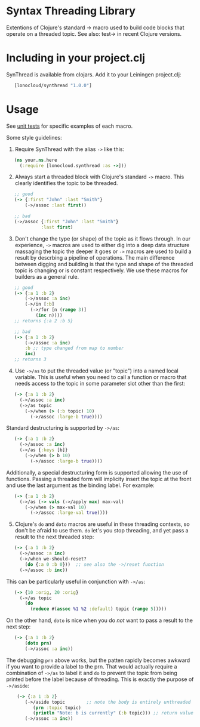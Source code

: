 # Syntax Threading Library

Extentions of Clojure's standard -> macro used to build code blocks that
operate on a threaded topic. See also: test-> in recent Clojure versions.

# Including in your project.clj

SynThread is available from clojars. Add it to your Leiningen project.clj:

```clojure
   [lonocloud/synthread "1.0.0"]
```

# Usage

See [unit tests](http://github.com/LonoCloud/synthread/blob/master/test/lonocloud/synthread/test.clj#L11)
for specific examples of each macro.

Some style guidelines:

1. Require SynThread with the alias `->` like this:
```clojure
   (ns your.ns.here
     (:require [lonocloud.synthread :as ->]))
```

2. Always start a threaded block with Clojure's standard `->` macro.
This clearly identifies the topic to be threaded.
```clojure
   ;; good
   (-> {:first "John" :last "Smith"}
       (->/assoc :last first))

   ;; bad
   (->/assoc {:first "John" :last "Smith"}
             :last first)
```

3. Don't change the type (or shape) of the topic as it flows through.  In our
experience, `->` macros are used to either dig into a deep data structure
massaging the topic the deeper it goes or `->` macros are used to build a
result by descrbing a pipeline of operations. The main difference between
digging and building is that the type and shape of the threaded topic is
changing or is constant respectively. We use these macros for builders as a
general rule.
```clojure
   ;; good
   (-> {:a 1 :b 2}
       (->/assoc :a inc)
       (->/in [:b]
         (->/for [n (range 3)]
           (inc n))))
   ;; returns {:a 2 :b 5}

   ;; bad
   (-> {:a 1 :b 2}
       (->/assoc :a inc)
       :b ;; type changed from map to number
       inc)
   ;; returns 3
```

4. Use `->/as` to put the threaded value (or "topic") into a named
local variable. This is useful when you need to call a function or
macro that needs access to the topic in some parameter slot other than
the first:
```clojure
   (-> {:a 1 :b 2}
     (->/assoc :a inc)
     (->/as topic
       (->/when (> (:b topic) 10)
         (->/assoc :large-b true))))
```
Standard destructuring is supported by `->/as`:
```clojure
   (-> {:a 1 :b 2}
     (->/assoc :a inc)
     (->/as {:keys [b]}
       (->/when (> b 10)
         (->/assoc :large-b true))))
```
Additionally, a special destructuring form is supported allowing the
use of functions. Passing a threaded form will implicity insert the
topic at the front and use the last argument as the binding label. For
example:
```clojure
   (-> {:a 1 :b 2}
     (->/as (-> vals (->/apply max) max-val)
       (->/when (> max-val 10)
         (->/assoc :large-val true))))
```

5. Clojure's `do` and `doto` macros are useful in these threading
contexts, so don't be afraid to use them. `do` let's you stop
threading, and yet pass a result to the next threaded step:
```clojure
   (-> {:a 1 :b 2}
     (->/assoc :a inc)
     (->/when we-should-reset?
       (do {:a 0 :b 0}))  ;; see also the ->/reset function
     (->/assoc :b inc))
```
This can be particularly useful in conjunction with `->/as`:
```clojure
   (-> {10 :orig, 20 :orig}
     (->/as topic
       (do
         (reduce #(assoc %1 %2 :default) topic (range 5)))))
```
On the other hand, `doto` is nice when you do *not* want to pass a
result to the next step:
```clojure
   (-> {:a 1 :b 2}
       (doto prn)
       (->/assoc :a inc))
```
The debugging `prn` above works, but the patten rapidly becomes
awkward if you want to provide a label to the prn. That would actually
require a combination of `->/as` to label it and `do` to prevent the
topic from being printed before the label because of threading. This
is exactly the purpose of `->/aside`:
```clojure
    (-> {:a 1 :b 2}
       (->/aside topic        ;; note the body is entirely unthreaded
          (prn :topic topic)
          (println "Note: b is currently" (:b topic))) ;; return value is ignored
       (->/assoc :a inc))
```
